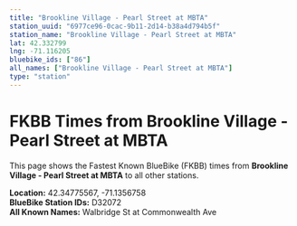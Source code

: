 ```yaml
---
title: "Brookline Village - Pearl Street at MBTA"
station_uuid: "6977ce96-0cac-9b11-2d14-b38a4d794b5f"
station_name: "Brookline Village - Pearl Street at MBTA"
lat: 42.332799
lng: -71.116205
bluebike_ids: ["86"]
all_names: ["Brookline Village - Pearl Street at MBTA"]
type: "station"
---
```


# FKBB Times from Brookline Village - Pearl Street at MBTA

This page shows the Fastest Known BlueBike (FKBB) times from **Brookline Village - Pearl Street at MBTA** to all other stations.

**Location:** 42.34775567, -71.1356758  
**BlueBike Station IDs:** D32072  
**All Known Names:** Walbridge St at Commonwealth Ave

